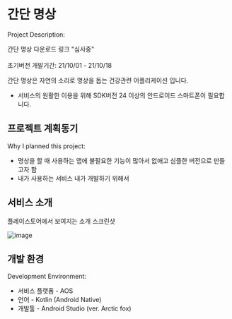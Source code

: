 # 간단 명상
Project Description: <br>

간단 명상 다운로드 링크 "심사중" <br><br>
초기버전 개발기간: 21/10/01 - 21/10/18 <br>

간단 명상은 자연의 소리로 명상을 돕는 건강관련 어플리케이션 입니다. <br>
* 서비스의 원활한 이용을 위해 SDK버전 24 이상의 안드로이드 스마트폰이 필요합니다.


## 프로젝트 계획동기
Why I planned this project:

+ 명상을 할 때 사용하는 앱에 불필요한 기능이 많아서 없애고 심플한 버전으로 만들고자 함
+ 내가 사용하는 서비스 내가 개발하기 위해서

## 서비스 소개
플레이스토어에서 보여지는 소개 스크린샷 <br>

![image](https://user-images.githubusercontent.com/11024746/137753748-b2da4213-1592-494c-bd38-6aa3864e5ed7.png)

  

## 개발 환경
Development Environment: <br>

+ 서비스 플랫폼 - AOS
+ 언어 - Kotlin (Android Native)
+ 개발툴 - Android Studio (ver. Arctic fox)
